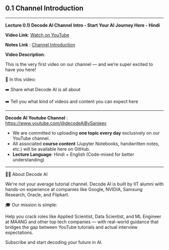 ## 0.1 Channel Introduction

---
**Lecture 0.1) Decode AI Channel Intro - Start Your AI Journey Here - Hindi**

**Video Link**: [Watch on YouTube](https://youtu.be/pZeSkhfNJLo?si=M5tqEQwKEsyVd_HH)

**Notes Link** : [Channel Introduction](https://github.com/Decode-AI-By-Sanjeev/Decode-AI/tree/main/Section%200%20-%20Getting%20Started/0.1%20Channel%20Introduction)


**Video Description**:

This is the very first video on our channel — and we’re super excited to have you here!

📢 In this video:

➡️ Share what Decode AI is all about

➡️ Tell you what kind of videos and content you can expect here

---

**Decode AI Youtube Channel** : https://www.youtube.com/@decodeAiBySanjeev
- We are committed to uploading **one topic every day** exclusively on our YouTube channel.
- All associated **course content** (Jupyter Notebooks, handwritten notes, etc.) will be available here on GitHub.
- **Lecture Language**: Hindi + English (Code-mixed for better understanding)

---
👨‍💻 About Decode AI

We're not your average tutorial channel. Decode AI is built by IIT alumni with hands-on experience at companies like Google, NVIDIA, Samsung Research, Oracle, and Flipkart.

🎓 Our mission is simple:

Help you crack roles like Applied Scientist, Data Scientist, and ML Engineer at MAANG and other top tech companies — with real-world guidance that bridges the gap between YouTube tutorials and actual interview expectations.

Subscribe and start decoding your future in AI.


